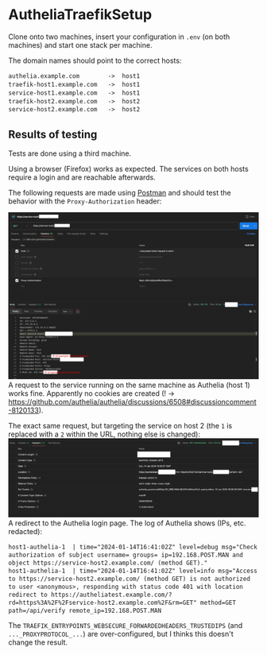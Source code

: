 # AutheliaTraefikSetup

Clone onto two machines, insert your configuration in `.env` (on both machines) and start one stack per machine.

The domain names should point to the correct hosts:

```txt
authelia.example.com        ->  host1
traefik-host1.example.com   ->  host1
service-host1.example.com   ->  host1
traefik-host2.example.com   ->  host2
service-host2.example.com   ->  host2
```

## Results of testing

Tests are done using a third machine.

Using a browser (Firefox) works as expected. The services on both hosts require a login and are reachable afterwards.

The following requests are made using [Postman](https://github.com/postmanlabs) and should test the behavior with the `Proxy-Authorization` header:

![botToServiceHost1](botToServiceHost1.jpg)
A request to the service running on the same machine as Authelia (host 1) works fine. Apparently no cookies are created (! → <https://github.com/authelia/authelia/discussions/6508#discussioncomment-8120133>).

The exact same request, but targeting the service on host 2 (the `1` is replaced with a `2` within the URL, nothing else is changed):
![botToServiceHost2](botToServiceHost2.jpg)
A redirect to the Authelia login page. The log of Authelia shows (IPs, etc. redacted):

```log
host1-authelia-1  | time="2024-01-14T16:41:02Z" level=debug msg="Check authorization of subject username= groups= ip=192.168.POST.MAN and object https://service-host2.example.com/ (method GET)."
host1-authelia-1  | time="2024-01-14T16:41:02Z" level=info msg="Access to https://service-host2.example.com/ (method GET) is not authorized to user <anonymous>, responding with status code 401 with location redirect to https://autheliatest.example.com/?rd=https%3A%2F%2Fservice-host2.example.com%2F&rm=GET" method=GET path=/api/verify remote_ip=192.168.POST.MAN
```

The `TRAEFIK_ENTRYPOINTS_WEBSECURE_FORWARDEDHEADERS_TRUSTEDIPS` (and `..._PROXYPROTOCOL_...`) are over-configured, but I thinks this doesn't change the result.
